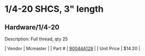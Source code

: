 # 1/4-20 SHCS, 3" length
## Hardware/1/4-20
Description: 	Full thread, qty 25 

| Vendor | Mcmaster | 
| Part # | [90044A129](http://www.mcmaster.com/) | 
| Unit Price | $14.20 | 

